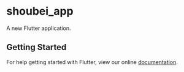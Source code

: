 # shoubei_app

A new Flutter application.

## Getting Started

For help getting started with Flutter, view our online
[documentation](https://flutter.io/).
